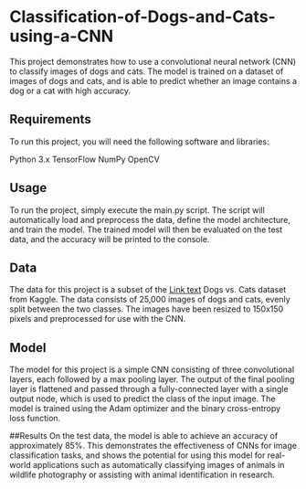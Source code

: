 # Classification-of-Dogs-and-Cats-using-a-CNN
This project demonstrates how to use a convolutional neural network (CNN) to classify images of dogs and cats. The model is trained on a dataset of images of dogs and cats, and is able to predict whether an image contains a dog or a cat with high accuracy.

## Requirements
To run this project, you will need the following software and libraries:

Python 3.x
TensorFlow
NumPy
OpenCV

## Usage
To run the project, simply execute the main.py script. The script will automatically load and preprocess the data, define the model architecture, and train the model. The trained model will then be evaluated on the test data, and the accuracy will be printed to the console.

## Data
The data for this project is a subset of the [Link text](http://link.com) Dogs vs. Cats dataset from Kaggle. The data consists of 25,000 images of dogs and cats, evenly split between the two classes. The images have been resized to 150x150 pixels and preprocessed for use with the CNN.

## Model
The model for this project is a simple CNN consisting of three convolutional layers, each followed by a max pooling layer. The output of the final pooling layer is flattened and passed through a fully-connected layer with a single output node, which is used to predict the class of the input image. The model is trained using the Adam optimizer and the binary cross-entropy loss function.

##Results
On the test data, the model is able to achieve an accuracy of approximately 85%. This demonstrates the effectiveness of CNNs for image classification tasks, and shows the potential for using this model for real-world applications such as automatically classifying images of animals in wildlife photography or assisting with animal identification in research.
